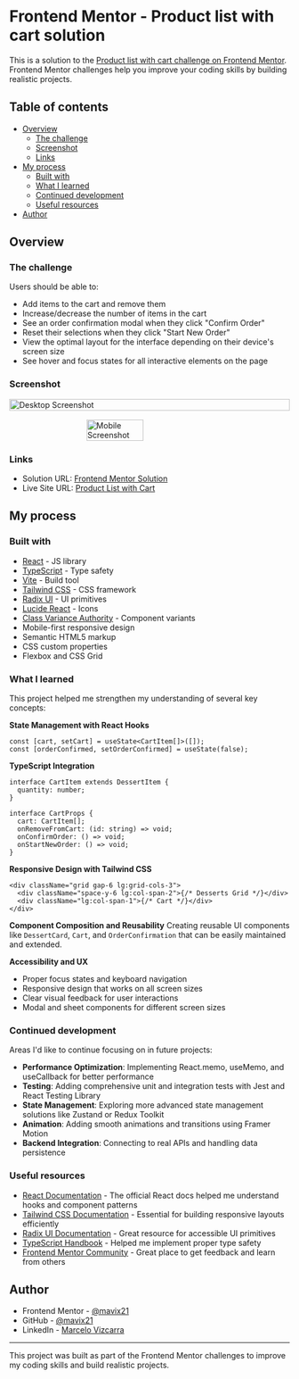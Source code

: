 # Frontend Mentor - Product list with cart solution

This is a solution to the [Product list with cart challenge on Frontend Mentor](https://www.frontendmentor.io/challenges/product-list-with-cart-5MmqLVAp_d). Frontend Mentor challenges help you improve your coding skills by building realistic projects.

## Table of contents

- [Overview](#overview)
  - [The challenge](#the-challenge)
  - [Screenshot](#screenshot)
  - [Links](#links)
- [My process](#my-process)
  - [Built with](#built-with)
  - [What I learned](#what-i-learned)
  - [Continued development](#continued-development)
  - [Useful resources](#useful-resources)
- [Author](#author)

## Overview

### The challenge

Users should be able to:

- Add items to the cart and remove them
- Increase/decrease the number of items in the cart
- See an order confirmation modal when they click "Confirm Order"
- Reset their selections when they click "Start New Order"
- View the optimal layout for the interface depending on their device's screen size
- See hover and focus states for all interactive elements on the page

### Screenshot

<div style="display: flex; flex-direction: column; gap: 1rem; align-items: center;">
  <img src="./screenshots/screenshot-desktop.png" alt="Desktop Screenshot" width="100%" />
  <img src="./screenshots/screenshot-mobile.png" alt="Mobile Screenshot" width="45%" />
</div>

### Links

- Solution URL: [Frontend Mentor Solution](https://www.frontendmentor.io/solutions/product-list-with-cart-ztWU9IogKx)
- Live Site URL: [Product List with Cart](https://product-list-with-cart-mavix.netlify.app/)

## My process

### Built with

- [React](https://reactjs.org/) - JS library
- [TypeScript](https://www.typescriptlang.org/) - Type safety
- [Vite](https://vitejs.dev/) - Build tool
- [Tailwind CSS](https://tailwindcss.com/) - CSS framework
- [Radix UI](https://www.radix-ui.com/) - UI primitives
- [Lucide React](https://lucide.dev/) - Icons
- [Class Variance Authority](https://cva.style/) - Component variants
- Mobile-first responsive design
- Semantic HTML5 markup
- CSS custom properties
- Flexbox and CSS Grid

### What I learned

This project helped me strengthen my understanding of several key concepts:

**State Management with React Hooks**

```tsx
const [cart, setCart] = useState<CartItem[]>([]);
const [orderConfirmed, setOrderConfirmed] = useState(false);
```

**TypeScript Integration**

```tsx
interface CartItem extends DessertItem {
  quantity: number;
}

interface CartProps {
  cart: CartItem[];
  onRemoveFromCart: (id: string) => void;
  onConfirmOrder: () => void;
  onStartNewOrder: () => void;
}
```

**Responsive Design with Tailwind CSS**

```tsx
<div className="grid gap-6 lg:grid-cols-3">
  <div className="space-y-6 lg:col-span-2">{/* Desserts Grid */}</div>
  <div className="lg:col-span-1">{/* Cart */}</div>
</div>
```

**Component Composition and Reusability**
Creating reusable UI components like `DessertCard`, `Cart`, and `OrderConfirmation` that can be easily maintained and extended.

**Accessibility and UX**

- Proper focus states and keyboard navigation
- Responsive design that works on all screen sizes
- Clear visual feedback for user interactions
- Modal and sheet components for different screen sizes

### Continued development

Areas I'd like to continue focusing on in future projects:

- **Performance Optimization**: Implementing React.memo, useMemo, and useCallback for better performance
- **Testing**: Adding comprehensive unit and integration tests with Jest and React Testing Library
- **State Management**: Exploring more advanced state management solutions like Zustand or Redux Toolkit
- **Animation**: Adding smooth animations and transitions using Framer Motion
- **Backend Integration**: Connecting to real APIs and handling data persistence

### Useful resources

- [React Documentation](https://react.dev/) - The official React docs helped me understand hooks and component patterns
- [Tailwind CSS Documentation](https://tailwindcss.com/docs) - Essential for building responsive layouts efficiently
- [Radix UI Documentation](https://www.radix-ui.com/docs) - Great resource for accessible UI primitives
- [TypeScript Handbook](https://www.typescriptlang.org/docs/) - Helped me implement proper type safety
- [Frontend Mentor Community](https://www.frontendmentor.io/community) - Great place to get feedback and learn from others

## Author

- Frontend Mentor - [@mavix21](https://www.frontendmentor.io/profile/mavix21)
- GitHub - [@mavix21](https://github.com/mavix21)
- LinkedIn - [Marcelo Vizcarra](https://www.linkedin.com/in/marcelo-vizcarra-7459841b1/)

---

This project was built as part of the Frontend Mentor challenges to improve my coding skills and build realistic projects.
